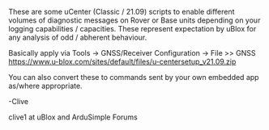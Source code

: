 These are some uCenter (Classic / 21.09) scripts to enable different volumes of diagnostic messages on Rover or Base units
depending on your logging capabilities / capacities. These represent expectation by uBlox for any analysis of odd / abherent
behaviour.

Basically apply via Tools -> GNSS/Receiver Configuration -> File >> GNSS
https://www.u-blox.com/sites/default/files/u-centersetup_v21.09.zip

You can also convert these to commands sent by your own embedded app as/where appropriate.

-Clive

clive1 at uBlox and ArduSimple Forums
